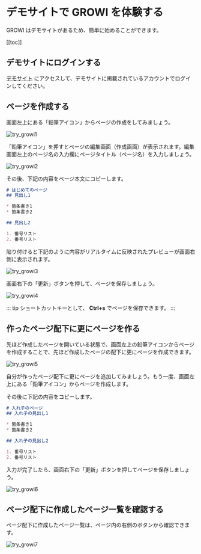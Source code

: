 # デモサイトで GROWI を体験する

GROWI はデモサイトがあるため、簡単に始めることができます。

[[toc]]

## デモサイトにログインする

[デモサイト](https://demo.growi.org/) にアクセスして、デモサイトに掲載されているアカウントでログインしてください。

## ページを作成する

画面左上にある「鉛筆アイコン」からページの作成をしてみましょう。

<img :src="$withBase('/assets/images/ja/try_growi1.png')" alt="try_growi1">

<!-- textlint-disable weseek/max-kanji-continuous-len -->
「鉛筆アイコン」を押すとページの編集画面（作成画面）が表示されます。編集画面左上のページ名の入力欄にページタイトル（ページ名）を入力しましょう。
<!-- textlint-enable weseek/max-kanji-continuous-len -->

<img :src="$withBase('/assets/images/ja/try_growi2.png')" alt="try_growi2">

その後、下記の内容をページ本文にコピーします。

```markdown
# はじめてのページ
## 見出し1

* 箇条書き1
* 箇条書き2

## 見出し2

1. 番号リスト
2. 番号リスト
```

貼り付けると下記のように内容がリアルタイムに反映されたプレビューが画面右側に表示されます。

<img :src="$withBase('/assets/images/ja/try_growi3.png')" alt="try_growi3">

画面右下の「更新」ボタンを押して、ページを保存しましょう。

<img :src="$withBase('/assets/images/ja/try_growi4.png')" alt="try_growi4">

::: tip
ショートカットキーとして、 **Ctrl+s** でページを保存できます。
:::

## 作ったページ配下に更にページを作る

先ほど作成したページを開いている状態で、画面左上の鉛筆アイコンからページを作成することで、先ほど作成したページの配下に更にページを作成できます。

<img :src="$withBase('/assets/images/ja/try_growi5.png')" alt="try_growi5">

自分が作ったページ配下に更にページを追加してみましょう。もう一度、画面左上にある「鉛筆アイコン」からページを作成します。

その後に下記の内容をコピーします。

```markdown
# 入れ子のページ
## 入れ子の見出し1

* 箇条書き1
* 箇条書き2

## 入れ子の見出し2

1. 番号リスト
2. 番号リスト
```

入力が完了したら、画面右下の「更新」ボタンを押してページを保存しましょう。

<img :src="$withBase('/assets/images/ja/try_growi6.png')" alt="try_growi6">

## ページ配下に作成したページ一覧を確認する

ページ配下に作成したページ一覧は、ページ内の右側のボタンから確認できます。

<img :src="$withBase('/assets/images/ja/try_growi7.png')" alt="try_growi7">
